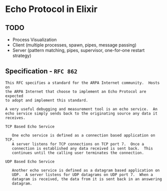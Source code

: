# Echo Protocol in Elixir

## TODO

- Process Visualization
- Client (multiple processes, spawn, pipes, message passing)
- Server (pattern matching, pipes, supervisor, one-for-one restart strategy)

## Specification - `RFC 862`

```
This RFC specifies a standard for the ARPA Internet community.  Hosts on
the ARPA Internet that choose to implement an Echo Protocol are expected
to adopt and implement this standard.

A very useful debugging and measurement tool is an echo service.  An
echo service simply sends back to the originating source any data it
receives.

TCP Based Echo Service

   One echo service is defined as a connection based application on TCP.
   A server listens for TCP connections on TCP port 7.  Once a
   connection is established any data received is sent back.  This
   continues until the calling user terminates the connection.

UDP Based Echo Service

   Another echo service is defined as a datagram based application on
   UDP.  A server listens for UDP datagrams on UDP port 7.  When a
   datagram is received, the data from it is sent back in an answering
   datagram.
```
